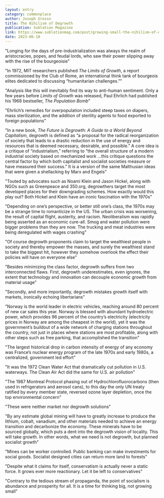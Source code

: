 ```yaml
---
layout: entry
category: commonplace
author: Joseph Grosso
title: The Nihilism of Degrowth
publication: Sublation Magazine
link: https://www.sublationmag.com/post/growing-small-the-nihilism-of-degrowth
date: 2023-06-10
---
```


"Longing for the days of pre-industrialization was always the realm of aristocracies, popes, and feudal lords, who saw their power slipping away with the rise of the bourgeoisie"

"In 1972, MIT researchers published *The Limits of Growth*, a report commissioned by the Club of Rome, an international think tank of bourgeois elites dedicated to discussing “humanitarian challenges.”"

"Analysis like this will inevitably find its way to anti-human sentiment. Only a few years before *Limits of Growth* was released, Paul Ehrlich had published his 1968 bestseller, *The Population Bomb*"

"Ehrlich’s remedies for overpopulation included steep taxes on diapers, mass sterilization, and the addition of sterility agents to food exported to foreign populations"

"In a new book, *The Future is Degrowth: A Guide to a World Beyond Capitalism*, degrowth is defined as “a proposal for the radical reorganization of society that leads to a drastic reduction in the use of energy and resources that is deemed necessary, desirable, and possible.” A core idea is a critique of “industrialism,” referring to “the overall structure of a modern industrial society based on mechanized work …this critique questions the central factor by which both capitalist and socialist societies measure or have measured their success.” It is a version of the same Malthusian ideas that were given a shellacking by Marx and Engels"

"Touted by advocates such as Noami Klein and Jason Hickel, along with NGOs such as Greenpeace and 350.org, degrowthers target the most developed places for their downgrading schemes. How exactly would this play out? Both Hickel and Klein have an ironic fascination with the 1970s"

"Depending on one’s perspective, or better still one’s class, the 1970s may be a strange time to romanticize in the US. The urban crisis was worsening, the result of capital flight, austerity, and racism. Neoliberalism was rapidly being asserted as an economic cure-all. Smog and water pollution were bigger problems than they are now. The trucking and meat industries were being deregulated with wages crashing"

"Of course degrowth proponents claim to target the wealthiest people in society and thereby empower the masses, and surely the wealthiest stand to take the biggest hit, however they somehow overlook the effect their policies will have on everyone else"

"Besides minimizing the class factor, degrowth suffers from two interconnected flaws. First, degrowth underestimates, even ignores, the extent that technology and innovation can decouple economic growth from material usage"

"Secondly, and more importantly, degrowth mistakes growth itself with markets, ironically echoing libertarians"

"Norway is the world leader in electric vehicles, reaching around 80 percent of new car sales this year. Norway is blessed with abundant hydroelectric power, which provides 96 percent of the country’s electricity (electricity prices in Norway are among the cheapest in the world), yet it was the government’s buildout of a wide network of charging stations throughout the country, not just in places where stations are most profitable, along with other steps such as free parking, that accomplished the transition"

"The largest historical drop in carbon intensity of energy of any economy was France’s nuclear energy program of the late 1970s and early 1980s, a centralized, government led effort"

"It was the 1972 Clean Water Act that dramatically cut pollution in U.S. waterways. The Clean Air Act did the same for U.S. air pollution"

"The 1987 Montreal Protocol phasing out of Hydrochlorofluorocarbons (then used in refrigerators and aerosol cans), to this day the only UN treaty ratified by every member state, reversed ozone layer depletion, once the top environmental concern"

"These were neither market nor degrowth solutions"

"By any estimate global mining will have to greatly increase to produce the lithium, cobalt, vanadium, and other materials needed to achieve an energy transition and decarbonize the economy. These minerals have to be sourced globally, which puts a dent into the degrowth vision of locality. This will take growth. In other words, what we need is not degrowth, but planned socialist growth"

"Mines can be worker controlled. Public banking can make investments for social goods. Socialist designed cities can return more land to forests"

"Despite what it claims for itself, conservatism is actually never a static force. It grows ever more reactionary. Let it be left to conservatives"

"Contrary to the tedious stream of propaganda, the point of socialism is abundance and prosperity for all. It is a time for thinking big, not growing small"
